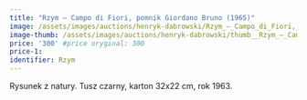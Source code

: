 ```yaml
---
title: "Rzym – Campo di Fiori, pomnik Giordano Bruno (1965)"
image: /assets/images/auctions/henryk-dabrowski/Rzym_–_Campo_di_Fiori,_pomnik_Giordano_Bruno_(1965).jpg
image-thumb: /assets/images/auctions/henryk-dabrowski/thumb__Rzym_–_Campo_di_Fiori,_pomnik_Giordano_Bruno_(1965).jpg
price: '300' #price oryginal: 300
price-1:
identifier: Rzym
---
```


Rysunek z natury. Tusz czarny, karton 32x22 cm, rok 1963.